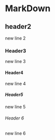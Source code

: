 # MarkDown
## header2
new line 2
### Header3
new line 3
#### Header4
new line 4
##### Header5
new line 5
###### Header 6
new line 6
